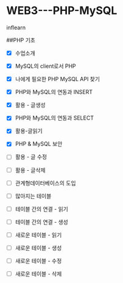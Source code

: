 # WEB3---PHP-MySQL
inflearn

##PHP 기초

- [x]   수업소개
- [x]   MySQL의 client로서 PHP
- [x]   나에게 필요한 PHP MySQL API 찾기
- [x]   PHP와 MySQL의 연동과 INSERT
- [x]   활용 - 글생성
- [x]   PHP와 MySQL의 연동과 SELECT
- [x]   활용-글읽기
- [x]   PHP & MySQL 보안
- [ ]   활용 - 글 수정
- [ ]   활용 - 글삭제
- [ ]   관계형데이터베이스의 도입
- [ ]   많아지는 테이블
- [ ]   테이블 간의 연결 - 읽기
- [ ]   테이블 간의 연결 - 생성
- [ ]   새로운 테이블 - 읽기
- [ ]   새로운 테이블 - 생성
- [ ]   새로운 테이블 - 수정
- [ ]   새로운 테이블 - 삭제

